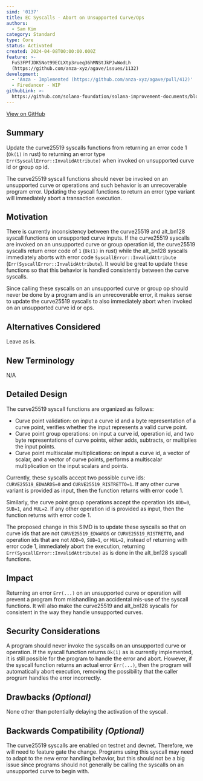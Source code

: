 ```yaml
---
simd: '0137'
title: EC Syscalls - Abort on Unsupported Curve/Ops
authors:
  - Sam Kim
category: Standard
type: Core
status: Activated
created: 2024-04-08T00:00:00.000Z
feature: >-
  FuS3FPfJDKSNot99ECLXtp3rueq36hMNStJkPJwWodLh
  (https://github.com/anza-xyz/agave/issues/1132)
development:
  - 'Anza - Implemented (https://github.com/anza-xyz/agave/pull/412)'
  - Firedancer - WIP
githubLink: >-
  https://github.com/solana-foundation/solana-improvement-documents/blob/main/proposals/0137-curve25519-error.md
---
```

[View on GitHub](https://github.com/solana-foundation/solana-improvement-documents/blob/main/proposals/0137-curve25519-error.md)


## Summary

Update the curve25519 syscalls functions from returning an error code 1
(`Ok(1)` in rust) to returning an error type
`Err(SyscallError::InvalidAttribute)` when invoked on unsupported curve id or
group op id.

The curve25519 syscall functions should never be invoked on an unsupported
curve or operations and such behavior is an unrecoverable program error.
Updating the syscall functions to return an error type variant will immediately
abort a transaction execution.

## Motivation

There is currently inconsistency between the curve25519 and alt_bn128 syscall
functions on unsupported curve inputs. If the curve25519 syscalls are invoked on
an unsupported curve or group operation id, the curve25519 syscalls return
error code of `1` (`Ok(1)` in rust) while the alt_bn128 syscalls immediately
aborts with error code `SyscallError::InvalidAttribute`
(`Err(SyscallError::InvalidAttribute`). It would be great to update these
functions so that this behavior is handled consistently between the curve
syscalls.

Since calling these syscalls on an unsupported curve or group op should never be
done by a program and is an unrecoverable error, it makes sense to update the
curve25519 syscalls to also immediately abort when invoked on an unsupported
curve id or ops.

## Alternatives Considered

Leave as is.

## New Terminology

N/A

## Detailed Design

The curve25519 syscall functions are organized as follows:

- Curve point validation: on input a curve id and a byte representation of a
  curve point, verifies whether the input represents a valid curve point.
- Curve point group operations: on input a curve id, operation id, and two byte
  representations of curve points, either adds, subtracts, or multiplies the
  input points.
- Curve point multiscalar multiplications: on input a curve id, a vector of
  scalar, and a vector of curve points, performs a multiscalar multiplication on
  the input scalars and points.

Currently, these syscalls accept two possible curve ids: `CURVE25519_EDWARDS=0`
and `CURVE25519_RISTRETTO=1`. If any other curve variant is provided as input,
then the function returns with error code 1.

Similarly, the curve point group operations accept the operation ids `ADD=0`,
`SUB=1`, and `MUL=2`. If any other operation id is provided as input, then the
function returns with error code 1.

The proposed change in this SIMD is to update these syscalls so that on curve
ids that are not `CURVE25519_EDWARDS` or `CURVE25519_RISTRETTO`, and operation
ids that are not `ADD=0`, `SUB=1`, or `MUL=2`, instead of returning with error
code 1, immediately abort the execution, returning
`Err(SyscallError::InvalidAttribute)` as is done in the alt_bn128 syscall
functions.

## Impact

Returning an error `Err(...)` on an unsupported curve or operation will prevent
a program from mishandling an accidental mis-use of the syscall functions. It
will also make the curve25519 and alt_bn128 syscalls for consistent in the way
they handle unsupported curves.

## Security Considerations

A program should never invoke the syscalls on an unsupported curve or operation.
If the syscall function returns `Ok(1)` as is currently implemented, it is still
possible for the program to handle the error and abort. However, if the syscall
function returns an actual error `Err(...)`, then the program will automatically
abort execution, removing the possibility that the caller program handles the
error incorrectly.

## Drawbacks _(Optional)_

None other than potentially delaying the activation of the syscall.

## Backwards Compatibility _(Optional)_

The curve25519 syscalls are enabled on testnet and devnet. Therefore, we will
need to feature gate the change. Programs using this syscall may need to adapt
to the new error handling behavior, but this should not be a big issue since
programs should not generally be calling the syscalls on an unsupported curve to
begin with.
